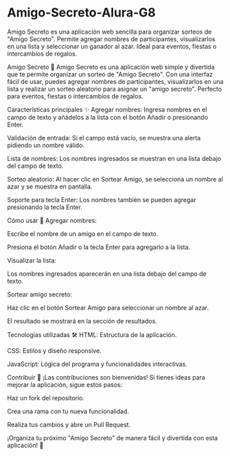 # Amigo-Secreto-Alura-G8
Amigo Secreto es una aplicación web sencilla para organizar sorteos de "Amigo Secreto". Permite agregar nombres de participantes, visualizarlos en una lista y seleccionar un ganador al azar. Ideal para eventos, fiestas o intercambios de regalos.

Amigo Secreto 🎁
Amigo Secreto es una aplicación web simple y divertida que te permite organizar un sorteo de "Amigo Secreto". Con una interfaz fácil de usar, puedes agregar nombres de participantes, visualizarlos en una lista y realizar un sorteo aleatorio para asignar un "amigo secreto". Perfecto para eventos, fiestas o intercambios de regalos.

Características principales ✨
Agregar nombres: Ingresa nombres en el campo de texto y añádelos a la lista con el botón Añadir o presionando Enter.

Validación de entrada: Si el campo está vacío, se muestra una alerta pidiendo un nombre válido.

Lista de nombres: Los nombres ingresados se muestran en una lista debajo del campo de texto.

Sorteo aleatorio: Al hacer clic en Sortear Amigo, se selecciona un nombre al azar y se muestra en pantalla.

Soporte para tecla Enter: Los nombres también se pueden agregar presionando la tecla Enter.

Cómo usar 🚀
Agregar nombres:

Escribe el nombre de un amigo en el campo de texto.

Presiona el botón Añadir o la tecla Enter para agregarlo a la lista.

Visualizar la lista:

Los nombres ingresados aparecerán en una lista debajo del campo de texto.

Sortear amigo secreto:

Haz clic en el botón Sortear Amigo para seleccionar un nombre al azar.

El resultado se mostrará en la sección de resultados.

Tecnologías utilizadas 🛠️
HTML: Estructura de la aplicación.

CSS: Estilos y diseño responsive.

JavaScript: Lógica del programa y funcionalidades interactivas.

Contribuir 🤝
¡Las contribuciones son bienvenidas! Si tienes ideas para mejorar la aplicación, sigue estos pasos:

Haz un fork del repositorio.

Crea una rama con tu nueva funcionalidad.

Realiza tus cambios y abre un Pull Request.

¡Organiza tu próximo "Amigo Secreto" de manera fácil y divertida con esta aplicación! 🎉
